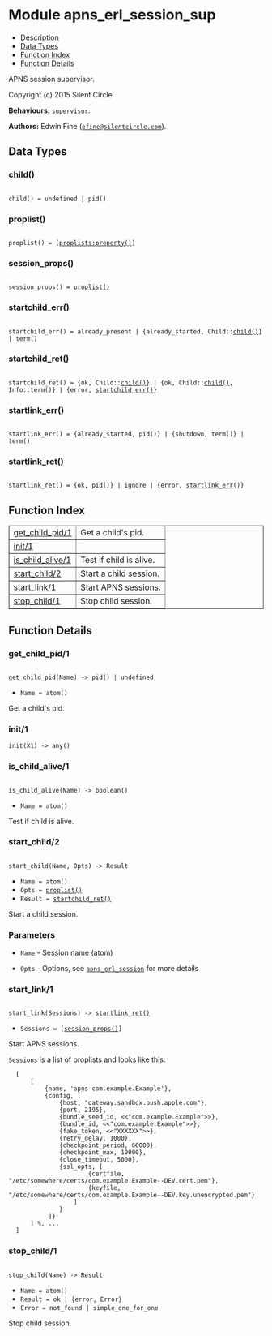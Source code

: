 

# Module apns_erl_session_sup #
* [Description](#description)
* [Data Types](#types)
* [Function Index](#index)
* [Function Details](#functions)

APNS session supervisor.

Copyright (c) 2015 Silent Circle

__Behaviours:__ [`supervisor`](supervisor.md).

__Authors:__ Edwin Fine ([`efine@silentcircle.com`](mailto:efine@silentcircle.com)).

<a name="types"></a>

## Data Types ##




### <a name="type-child">child()</a> ###


<pre><code>
child() = undefined | pid()
</code></pre>




### <a name="type-proplist">proplist()</a> ###


<pre><code>
proplist() = [<a href="proplists.md#type-property">proplists:property()</a>]
</code></pre>




### <a name="type-session_props">session_props()</a> ###


<pre><code>
session_props() = <a href="#type-proplist">proplist()</a>
</code></pre>




### <a name="type-startchild_err">startchild_err()</a> ###


<pre><code>
startchild_err() = already_present | {already_started, Child::<a href="#type-child">child()</a>} | term()
</code></pre>




### <a name="type-startchild_ret">startchild_ret()</a> ###


<pre><code>
startchild_ret() = {ok, Child::<a href="#type-child">child()</a>} | {ok, Child::<a href="#type-child">child()</a>, Info::term()} | {error, <a href="#type-startchild_err">startchild_err()</a>}
</code></pre>




### <a name="type-startlink_err">startlink_err()</a> ###


<pre><code>
startlink_err() = {already_started, pid()} | {shutdown, term()} | term()
</code></pre>




### <a name="type-startlink_ret">startlink_ret()</a> ###


<pre><code>
startlink_ret() = {ok, pid()} | ignore | {error, <a href="#type-startlink_err">startlink_err()</a>}
</code></pre>

<a name="index"></a>

## Function Index ##


<table width="100%" border="1" cellspacing="0" cellpadding="2" summary="function index"><tr><td valign="top"><a href="#get_child_pid-1">get_child_pid/1</a></td><td>Get a child's pid.</td></tr><tr><td valign="top"><a href="#init-1">init/1</a></td><td></td></tr><tr><td valign="top"><a href="#is_child_alive-1">is_child_alive/1</a></td><td>Test if child is alive.</td></tr><tr><td valign="top"><a href="#start_child-2">start_child/2</a></td><td>Start a child session.</td></tr><tr><td valign="top"><a href="#start_link-1">start_link/1</a></td><td>Start APNS sessions.</td></tr><tr><td valign="top"><a href="#stop_child-1">stop_child/1</a></td><td>Stop child session.</td></tr></table>


<a name="functions"></a>

## Function Details ##

<a name="get_child_pid-1"></a>

### get_child_pid/1 ###

<pre><code>
get_child_pid(Name) -&gt; pid() | undefined
</code></pre>

<ul class="definitions"><li><code>Name = atom()</code></li></ul>

Get a child's pid.

<a name="init-1"></a>

### init/1 ###

`init(X1) -> any()`

<a name="is_child_alive-1"></a>

### is_child_alive/1 ###

<pre><code>
is_child_alive(Name) -&gt; boolean()
</code></pre>

<ul class="definitions"><li><code>Name = atom()</code></li></ul>

Test if child is alive.

<a name="start_child-2"></a>

### start_child/2 ###

<pre><code>
start_child(Name, Opts) -&gt; Result
</code></pre>

<ul class="definitions"><li><code>Name = atom()</code></li><li><code>Opts = <a href="#type-proplist">proplist()</a></code></li><li><code>Result = <a href="#type-startchild_ret">startchild_ret()</a></code></li></ul>

Start a child session.


### <a name="Parameters">Parameters</a> ###

* `Name` - Session name (atom)

* `Opts` - Options, see [`apns_erl_session`](apns_erl_session.md) for more details



<a name="start_link-1"></a>

### start_link/1 ###

<pre><code>
start_link(Sessions) -&gt; <a href="#type-startlink_ret">startlink_ret()</a>
</code></pre>

<ul class="definitions"><li><code>Sessions = [<a href="#type-session_props">session_props()</a>]</code></li></ul>

Start APNS sessions.

`Sessions` is a list of proplists and looks like this:

```
  [
      [
          {name, 'apns-com.example.Example'},
          {config, [
              {host, "gateway.sandbox.push.apple.com"},
              {port, 2195},
              {bundle_seed_id, <<"com.example.Example">>},
              {bundle_id, <<"com.example.Example">>},
              {fake_token, <<"XXXXXX">>},
              {retry_delay, 1000},
              {checkpoint_period, 60000},
              {checkpoint_max, 10000},
              {close_timeout, 5000},
              {ssl_opts, [
                      {certfile, "/etc/somewhere/certs/com.example.Example--DEV.cert.pem"},
                      {keyfile, "/etc/somewhere/certs/com.example.Example--DEV.key.unencrypted.pem"}
                  ]
              }
           ]}
      ] %, ...
  ]
```


<a name="stop_child-1"></a>

### stop_child/1 ###

<pre><code>
stop_child(Name) -&gt; Result
</code></pre>

<ul class="definitions"><li><code>Name = atom()</code></li><li><code>Result = ok | {error, Error}</code></li><li><code>Error = not_found | simple_one_for_one</code></li></ul>

Stop child session.


